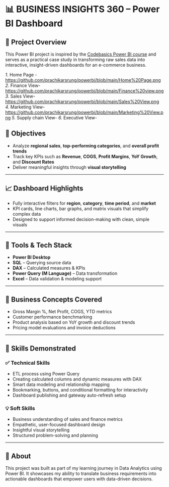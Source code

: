 # 📊 BUSINESS INSIGHTS 360 – Power BI Dashboard

## 📁 Project Overview

This Power BI project is inspired by the [Codebasics Power BI course](https://www.codebasics.io/) and serves as a practical case study in transforming raw sales data into interactive, insight-driven dashboards for an e-commerce business.

*1.* Home Page -https://github.com/prachikarsrung/powerbi/blob/main/Home%20Page.png
*2.* Finance View-https://github.com/prachikarsrung/powerbi/blob/main/Finance%20view.png
*3.* Sales View-https://github.com/prachikarsrung/powerbi/blob/main/Sales%20View.png
*4.* Marketing View-https://github.com/prachikarsrung/powerbi/blob/main/Marketing%20View.png
*5.* Supply chain View-
*6.* Executive View-



## 🎯 Objectives

- Analyze **regional sales**, **top-performing categories**, and **overall profit trends**
- Track key KPIs such as **Revenue**, **COGS**, **Profit Margins**, **YoY Growth**, and **Discount Rates**
- Deliver meaningful insights through **visual storytelling**

---

## 📈 Dashboard Highlights

- Fully interactive filters for **region**, **category**, **time period**, and **market**
- KPI cards, line charts, bar graphs, and matrix visuals that simplify complex data
- Designed to support informed decision-making with clean, simple visuals

---

## 🔧 Tools & Tech Stack

- **Power BI Desktop**
- **SQL** – Querying source data
- **DAX** – Calculated measures & KPIs
- **Power Query (M Language)** – Data transformation
- **Excel** – Data validation & modeling support

---

## 💼 Business Concepts Covered

- Gross Margin %, Net Profit, COGS, YTD metrics
- Customer performance benchmarking
- Product analysis based on YoY growth and discount trends
- Pricing model evaluations and invoice deductions

---

## 🧠 Skills Demonstrated

### ✅ Technical Skills
- ETL process using Power Query
- Creating calculated columns and dynamic measures with DAX
- Smart data modeling and relationship mapping
- Bookmarking, buttons, and conditional formatting for interactivity
- Dashboard publishing and gateway auto-refresh setup

### 💡 Soft Skills
- Business understanding of sales and finance metrics
- Empathetic, user-focused dashboard design
- Insightful visual storytelling
- Structured problem-solving and planning



---

## 🚀 About

This project was built as part of my learning journey in Data Analytics using Power BI. It showcases my ability to translate business requirements into actionable dashboards that empower users with data-driven decisions.
